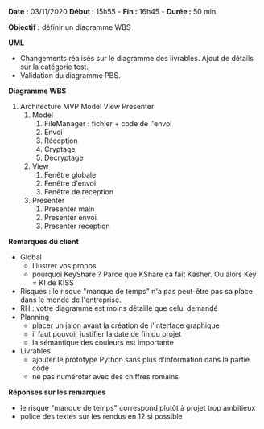 **Date :** 03/11/2020
**Début :** 15h55 - **Fin :** 16h45 - **Durée :** 50 min

**Objectif :** définir un diagramme WBS

**UML**
- Changements réalisés sur le diagramme des livrables. Ajout de détails sur la catégorie test.
- Validation du diagramme PBS.

**Diagramme WBS**
1. Architecture MVP Model View Presenter
	1. Model
		1. FileManager : fichier + code de l'envoi
		2. Envoi
		3. Réception
		4. Cryptage
		5. Décryptage
	2. View
		1. Fenêtre globale
		2. Fenêtre d'envoi
		3. Fenêtre de reception
	3. Presenter
		1. Presenter main
		2. Presenter envoi
		3. Presenter reception

**Remarques du client**
- Global
	- Illustrer vos propos
	- pourquoi KeyShare ? Parce que KShare ça fait Kasher. Ou alors Key = KI de KISS
- Risques : le risque "manque de temps" n'a pas peut-être pas sa place dans le monde de l'entreprise.
- RH : votre diagramme est moins détaillé que celui demandé
- Planning
	- placer un jalon avant la création de l'interface graphique
	- il faut pouvoir justifier la date de fin du projet
	- la sémantique des couleurs est importante
- Livrables
	- ajouter le prototype Python sans plus d'information dans la partie code
	- ne pas numéroter avec des chiffres romains

**Réponses sur les remarques**
- le risque "manque de temps" correspond plutôt à projet trop ambitieux
- police des textes sur les rendus en 12 si possible
